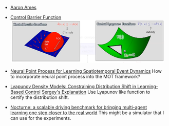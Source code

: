 - [Aaron Ames](https://www.youtube.com/watch?v=ZC3T_P_8xpE)
- [Control Barrier Function](https://coogan.ece.gatech.edu/papers/pdf/amesecc19.pdf)
![1](barrierfunction.png)

- [Neural Point Process for Learning Spatiotemporal Event Dynamics](https://proceedings.mlr.press/v168/zhou22a/zhou22a.pdf) How to incorporate neural point process into the MOT framework?

- [Lyapunov Density Models: Constraining Distribution Shift in Learning-Based Control](https://sites.google.com/berkeley.edu/ldm/) [Sergey's Explanation](https://twitter.com/svlevine/status/1539663710976737280?s=20&t=ORvr13Z1HaHY0L6zGf1kMQ) Use Lyapunov like function to certify the distribution shift.

- [Nocturne: a scalable driving benchmark for bringing multi-agent learning one step closer to the real world](https://arxiv.org/abs/2206.09889) This might be a simulator that I can use for the experiments.



